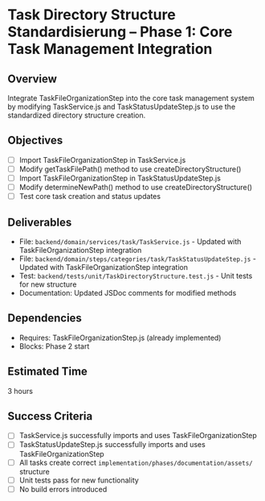 # Task Directory Structure Standardisierung – Phase 1: Core Task Management Integration

## Overview
Integrate TaskFileOrganizationStep into the core task management system by modifying TaskService.js and TaskStatusUpdateStep.js to use the standardized directory structure creation.

## Objectives
- [ ] Import TaskFileOrganizationStep in TaskService.js
- [ ] Modify getTaskFilePath() method to use createDirectoryStructure()
- [ ] Import TaskFileOrganizationStep in TaskStatusUpdateStep.js
- [ ] Modify determineNewPath() method to use createDirectoryStructure()
- [ ] Test core task creation and status updates

## Deliverables
- File: `backend/domain/services/task/TaskService.js` - Updated with TaskFileOrganizationStep integration
- File: `backend/domain/steps/categories/task/TaskStatusUpdateStep.js` - Updated with TaskFileOrganizationStep integration
- Test: `backend/tests/unit/TaskDirectoryStructure.test.js` - Unit tests for new structure
- Documentation: Updated JSDoc comments for modified methods

## Dependencies
- Requires: TaskFileOrganizationStep.js (already implemented)
- Blocks: Phase 2 start

## Estimated Time
3 hours

## Success Criteria
- [ ] TaskService.js successfully imports and uses TaskFileOrganizationStep
- [ ] TaskStatusUpdateStep.js successfully imports and uses TaskFileOrganizationStep
- [ ] All tasks create correct `implementation/phases/documentation/assets/` structure
- [ ] Unit tests pass for new functionality
- [ ] No build errors introduced

